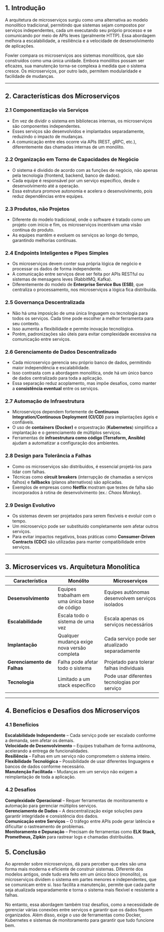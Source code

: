 ## **1. Introdução**

A arquitetura de microserviços surgiu como uma alternativa ao modelo monolítico tradicional, permitindo que sistemas sejam compostos por serviços independentes, cada um executando seu próprio processo e se comunicando por meio de APIs leves (geralmente HTTP). Essa abordagem melhora a escalabilidade, a resiliência e a velocidade de desenvolvimento de aplicações.  

Fowler compara os microserviços aos sistemas monolíticos, que são construídos como uma única unidade. Embora monólitos possam ser eficazes, sua manutenção torna-se complexa à medida que o sistema cresce. Os microserviços, por outro lado, permitem modularidade e facilidade de mudanças.  

---

## **2. Características dos Microserviços**  

### **2.1 Componentização via Serviços**  
- Em vez de dividir o sistema em bibliotecas internas, os microserviços são componentes independentes.  
- Esses serviços são desenvolvidos e implantados separadamente, reduzindo o impacto de mudanças.  
- A comunicação entre eles ocorre via APIs (REST, gRPC, etc.), diferentemente das chamadas internas de um monólito.  

### **2.2 Organização em Torno de Capacidades de Negócio**  
- O sistema é dividido de acordo com as funções de negócio, não apenas pela tecnologia (frontend, backend, banco de dados).  
- Cada equipe é responsável por um serviço específico, desde o desenvolvimento até a operação.  
- Essa estrutura promove autonomia e acelera o desenvolvimento, pois reduz dependências entre equipes.  

### **2.3 Produtos, não Projetos**  
- Diferente do modelo tradicional, onde o software é tratado como um projeto com início e fim, os microserviços incentivam uma visão contínua do produto.  
- As equipes mantêm e evoluem os serviços ao longo do tempo, garantindo melhorias contínuas.  

### **2.4 Endpoints Inteligentes e Pipes Simples**  
- Os microserviços devem conter sua própria lógica de negócio e processar os dados de forma independente.  
- A comunicação entre serviços deve ser feita por APIs RESTful ou sistemas de mensagens leves (RabbitMQ, Kafka).  
- Diferentemente do modelo de **Enterprise Service Bus (ESB)**, que centraliza o processamento, nos microserviços a lógica fica distribuída.  

### **2.5 Governança Descentralizada**  
- Não há uma imposição de uma única linguagem ou tecnologia para todos os serviços. Cada time pode escolher a melhor ferramenta para seu contexto.  
- Isso aumenta a flexibilidade e permite inovação tecnológica.  
- Porém, padronizações são úteis para evitar complexidade excessiva na comunicação entre serviços.  

### **2.6 Gerenciamento de Dados Descentralizado**  
- Cada microserviço gerencia seu próprio banco de dados, permitindo maior independência e escalabilidade.  
- Isso contrasta com a abordagem monolítica, onde há um único banco de dados centralizado para toda a aplicação.  
- Essa separação reduz acoplamento, mas impõe desafios, como manter a **consistência eventual** entre os serviços.  

### **2.7 Automação de Infraestrutura**  
- Microserviços dependem fortemente de **Continuous Integration/Continuous Deployment (CI/CD)** para implantações ágeis e confiáveis.  
- O uso de **containers (Docker)** e orquestração (**Kubernetes**) simplifica a implantação e o gerenciamento de múltiplos serviços.  
- Ferramentas de **infraestrutura como código (Terraform, Ansible)** ajudam a automatizar a configuração dos ambientes.  

### **2.8 Design para Tolerância a Falhas**  
- Como os microserviços são distribuídos, é essencial projetá-los para lidar com falhas.  
- Técnicas como **circuit breakers** (interrupção de chamadas a serviços falhos) e **fallbacks** (planos alternativos) são aplicadas.  
- Exemplos de empresas como **Netflix** mostram que testes de falha são incorporados à rotina de desenvolvimento (ex.: *Chaos Monkey*).  

### **2.9 Design Evolutivo**  
- Os sistemas devem ser projetados para serem flexíveis e evoluir com o tempo.  
- Um microserviço pode ser substituído completamente sem afetar outros serviços.  
- Para evitar impactos negativos, boas práticas como **Consumer-Driven Contracts (CDC)** são utilizadas para manter compatibilidade entre serviços.  

---

## **3. Microservices vs. Arquitetura Monolítica**  

| Característica         | Monólito                                      | Microserviços                                    |
|------------------------|----------------------------------------------|--------------------------------------------------|
| **Desenvolvimento**    | Equipes trabalham em uma única base de código | Equipes autônomas desenvolvem serviços isolados |
| **Escalabilidade**     | Escala todo o sistema de uma vez             | Escala apenas os serviços necessários           |
| **Implantação**        | Qualquer mudança exige nova versão completa  | Cada serviço pode ser atualizado separadamente  |
| **Gerenciamento de Falhas** | Falha pode afetar todo o sistema      | Projetado para tolerar falhas individuais       |
| **Tecnologia**         | Limitado a um stack específico                | Pode usar diferentes tecnologias por serviço    |

---

## **4. Benefícios e Desafios dos Microserviços**  

### **4.1 Benefícios**  
 **Escalabilidade Independente** – Cada serviço pode ser escalado conforme a demanda, sem afetar os demais.  
 **Velocidade de Desenvolvimento** – Equipes trabalham de forma autônoma, acelerando a entrega de funcionalidades.  
 **Resiliência** – Falhas em um serviço não comprometem o sistema inteiro.  
 **Flexibilidade Tecnológica** – Possibilidade de usar diferentes linguagens e bancos de dados conforme necessário.  
 **Manutenção Facilitada** – Mudanças em um serviço não exigem a reimplantação de toda a aplicação.  

### **4.2 Desafios**  
 **Complexidade Operacional** – Requer ferramentas de monitoramento e automação para gerenciar múltiplos serviços.  
 **Gerenciamento de Dados** – A descentralização exige soluções para garantir integridade e consistência dos dados.  
 **Comunicação entre Serviços** – O tráfego entre APIs pode gerar latência e dificultar o rastreamento de problemas.  
 **Monitoramento e Depuração** – Precisam de ferramentas como **ELK Stack, Prometheus, Zipkin** para rastrear logs e chamadas distribuídas.  

## **5. Conclusão**

Ao aprender sobre microserviços, dá para perceber que eles são uma forma mais moderna e eficiente de construir sistemas. Diferente dos modelos antigos, onde tudo era feito em um único bloco (monolito), os microserviços dividem o sistema em partes menores e independentes, que se comunicam entre si. Isso facilita a manutenção, permite que cada parte seja atualizada separadamente e torna o sistema mais flexível e resistente a falhas.

No entanto, essa abordagem também traz desafios, como a necessidade de gerenciar várias conexões entre serviços e garantir que os dados fiquem organizados. Além disso, exige o uso de ferramentas como Docker, Kubernetes e sistemas de monitoramento para garantir que tudo funcione bem.
